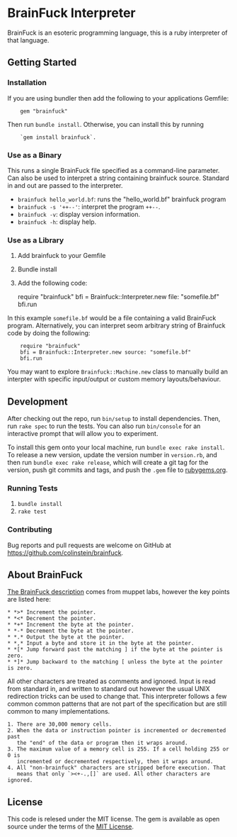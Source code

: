 # BrainFuck Interpreter
BrainFuck is an esoteric programming language, this is a ruby interpreter of
that language.

## Getting Started
### Installation
If you are using bundler then add the following to your applications Gemfile:

        gem "brainfuck"

Then run `bundle install`. Otherwise, you can install this by running

        `gem install brainfuck`.

### Use as a Binary
This runs a single BrainFuck file specified as a command-line parameter. Can
also be used to interpret a string containing brainfuck source. Standard in and
out are passed to the interpreter.

  * `brainfuck hello_world.bf`: runs the "hello_world.bf" brainfuck program
  * `brainfuck -s '++--'`: interpret the program `++--`.
  * `brainfuck -v`: display version information.
  * `brainfuck -h`: display help.

### Use as a Library
  1. Add brainfuck to your Gemfile
  2. Bundle install
  3. Add the following code:

        require "brainfuck"
        bfi = Brainfuck::Interpreter.new file: "somefile.bf"
        bfi.run

In this example `somefile.bf` would be a file containing a valid BrainFuck
program. Alternatively, you can interpret seom arbitrary string of Brainfuck
code by doing the following:

        require "brainfuck"
        bfi = Brainfuck::Interpreter.new source: "somefile.bf"
        bfi.run

You may want to explore `Brainfuck::Machine.new` class to manually build an
interpter with specific input/output or custom memory layouts/behaviour.

## Development
After checking out the repo, run `bin/setup` to install dependencies. Then, run
`rake spec` to run the tests. You can also run `bin/console` for an interactive
prompt that will allow you to experiment.

To install this gem onto your local machine, run `bundle exec rake install`. To
release a new version, update the version number in `version.rb`, and then run
`bundle exec rake release`, which will create a git tag for the version, push
git commits and tags, and push the `.gem` file to
[rubygems.org](https://rubygems.org).

### Running Tests
  1. `bundle install`
  2. `rake test`

### Contributing
Bug reports and pull requests are welcome on GitHub at
https://github.com/colinstein/brainfuck.

## About BrainFuck
[The BrainFuck description](http://www.muppetlabs.com/~breadbox/bf/) comes from
muppet labs, however the key points are listed here:

    * *>* Increment the pointer.
    * *<* Decrement the pointer.
    * *+* Increment the byte at the pointer.
    * *-* Decrement the byte at the pointer.
    * *.* Output the byte at the pointer.
    * *,* Input a byte and store it in the byte at the pointer.
    * *[* Jump forward past the matching ] if the byte at the pointer is zero.
    * *]* Jump backward to the matching [ unless the byte at the pointer is zero.

All other characters are treated as comments and ignored. Input is read from
standard in, and written to standard out however the usual UNIX redirection
tricks can be used to change that. This interpreter follows a few common
common patterns that are not part of the specification but are still common to
many implementations.

    1. There are 30,000 memory cells.
    2. When the data or instruction pointer is incremented or decremented past
       the "end" of the data or program then it wraps around.
    3. The maximum value of a memory cell is 255. If a cell holding 255 or 0 is
       incremented or decremented respectively, then it wraps around.
    4. All "non-brainfuck" characters are stripped before execution. That
       means that only `><+-.,[]` are used. All other characters are ignored.

## License
This code is relesed under the MIT license.
The gem is available as open source under the terms of the
[MIT License](http://opensource.org/licenses/MIT).
